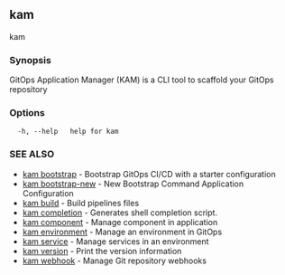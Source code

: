 ## kam

kam

### Synopsis

GitOps Application Manager (KAM) is a CLI tool to scaffold your GitOps repository

### Options

```
  -h, --help   help for kam
```

### SEE ALSO

* [kam bootstrap](kam_bootstrap.md)	 - Bootstrap GitOps CI/CD with a starter configuration
* [kam bootstrap-new](kam_bootstrap-new.md)	 - New Bootstrap Command Application Configuration
* [kam build](kam_build.md)	 - Build pipelines files
* [kam completion](kam_completion.md)	 - Generates shell completion script.
* [kam component](kam_component.md)	 - Manage component in application
* [kam environment](kam_environment.md)	 - Manage an environment in GitOps
* [kam service](kam_service.md)	 - Manage services in an environment
* [kam version](kam_version.md)	 - Print the version information
* [kam webhook](kam_webhook.md)	 - Manage Git repository webhooks

